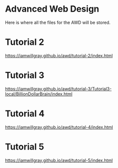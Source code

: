 # Advanced Web Design

Here is where all the files for the AWD will be stored.

# Tutorial 2
https://iamwillgray.github.io/awd/tutorial-2/index.html

# Tutorial 3
https://iamwillgray.github.io/awd/tutorial-3/Tutorial3-local/BillionDollarBrain/index.html

# Tutorial 4
https://iamwillgray.github.io/awd/tutorial-4/index.html

# Tutorial 5
https://iamwillgray.github.io/awd/tutorial-5/index.html
